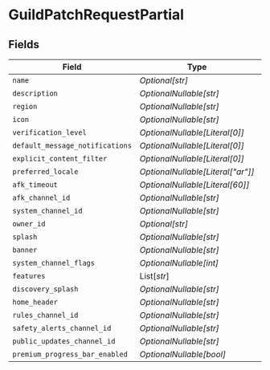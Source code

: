 # GuildPatchRequestPartial


## Fields

| Field                             | Type                              | Required                          | Description                       |
| --------------------------------- | --------------------------------- | --------------------------------- | --------------------------------- |
| `name`                            | *Optional[str]*                   | :heavy_minus_sign:                | N/A                               |
| `description`                     | *OptionalNullable[str]*           | :heavy_minus_sign:                | N/A                               |
| `region`                          | *OptionalNullable[str]*           | :heavy_minus_sign:                | N/A                               |
| `icon`                            | *OptionalNullable[str]*           | :heavy_minus_sign:                | N/A                               |
| `verification_level`              | *OptionalNullable[Literal[0]]*    | :heavy_minus_sign:                | N/A                               |
| `default_message_notifications`   | *OptionalNullable[Literal[0]]*    | :heavy_minus_sign:                | N/A                               |
| `explicit_content_filter`         | *OptionalNullable[Literal[0]]*    | :heavy_minus_sign:                | N/A                               |
| `preferred_locale`                | *OptionalNullable[Literal["ar"]]* | :heavy_minus_sign:                | N/A                               |
| `afk_timeout`                     | *OptionalNullable[Literal[60]]*   | :heavy_minus_sign:                | N/A                               |
| `afk_channel_id`                  | *OptionalNullable[str]*           | :heavy_minus_sign:                | N/A                               |
| `system_channel_id`               | *OptionalNullable[str]*           | :heavy_minus_sign:                | N/A                               |
| `owner_id`                        | *Optional[str]*                   | :heavy_minus_sign:                | N/A                               |
| `splash`                          | *OptionalNullable[str]*           | :heavy_minus_sign:                | N/A                               |
| `banner`                          | *OptionalNullable[str]*           | :heavy_minus_sign:                | N/A                               |
| `system_channel_flags`            | *OptionalNullable[int]*           | :heavy_minus_sign:                | N/A                               |
| `features`                        | List[*str*]                       | :heavy_minus_sign:                | N/A                               |
| `discovery_splash`                | *OptionalNullable[str]*           | :heavy_minus_sign:                | N/A                               |
| `home_header`                     | *OptionalNullable[str]*           | :heavy_minus_sign:                | N/A                               |
| `rules_channel_id`                | *OptionalNullable[str]*           | :heavy_minus_sign:                | N/A                               |
| `safety_alerts_channel_id`        | *OptionalNullable[str]*           | :heavy_minus_sign:                | N/A                               |
| `public_updates_channel_id`       | *OptionalNullable[str]*           | :heavy_minus_sign:                | N/A                               |
| `premium_progress_bar_enabled`    | *OptionalNullable[bool]*          | :heavy_minus_sign:                | N/A                               |